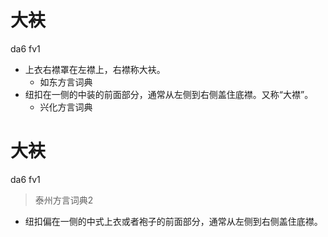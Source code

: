 # 大衭
da6 fv1
+ 上衣右襟罩在左襟上，右襟称大衭。
  * 如东方言词典
+ 纽扣在一侧的中装的前面部分，通常从左侧到右侧盖住底襟。又称“大襟”。
  * 兴化方言词典

# 大衭
da6 fv1
> 泰州方言词典2
- 纽扣偏在一侧的中式上衣或者袍子的前面部分，通常从左侧到右侧盖住底襟。
